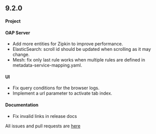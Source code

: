 ## 9.2.0

#### Project

#### OAP Server

* Add more entities for Zipkin to improve performance.
* ElasticSearch: scroll id should be updated when scrolling as it may change.
* Mesh: fix only last rule works when multiple rules are defined in metadata-service-mapping.yaml.

#### UI

* Fix query conditions for the browser logs.
* Implement a url parameter to activate tab index.

#### Documentation

* Fix invalid links in release docs

All issues and pull requests are [here](https://github.com/apache/skywalking/milestone/136?closed=1)
